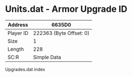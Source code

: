 
#  Units.dat - Armor Upgrade ID
Address   | 6635D0
----------|-------------
Player ID | 222363 (Byte Offset: 0)
Size 	  | 1
Length 	  | 228
SC:R      | Simple Data

Upgrades.dat index
